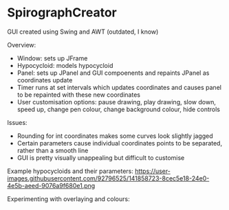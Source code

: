 # SpirographCreator

GUI created using Swing and AWT (outdated, I know)

Overview:
- Window: sets up JFrame
- Hypocycloid: models hypocycloid
- Panel: sets up JPanel and GUI compoenents and repaints JPanel as coordinates update
- Timer runs at set intervals which updates coordinates and causes panel to be repainted with these new coordinates
- User customisation options: pause drawing, play drawing, slow down, speed up, change pen colour, change background colour, hide controls

Issues:
- Rounding for int coordinates makes some curves look slightly jagged
- Certain parameters cause individual coordinates points to be separated, rather than a smooth line
- GUI is pretty visually unappealing but difficult to customise


Example hypocycloids and their parameters:
https://user-images.githubusercontent.com/92796525/141858723-8cec5e18-24e0-4e5b-aeed-9076a9f680e1.png

Experimenting with overlaying and colours:
